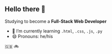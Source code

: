 ## Hello there 👋

Studying to become a **Full-Stack Web Developer**

- 🌱 I’m currently learning `.html`, `.css`, `.js`, `.py` 
- 😄 Pronouns: he/his

:uk: 🚲


<!--
**DanCaley/DanCaley** is a ✨ _special_ ✨ repository because its `README.md` (this file) appears on your GitHub profile.

Here are some ideas to get you started:

- 🔭 I’m currently working on ...
- 🌱 I’m currently learning ...
- 👯 I’m looking to collaborate on ...
- 🤔 I’m looking for help with ...
- 💬 Ask me about ...
- 📫 How to reach me: ...
- 😄 Pronouns: ...
- ⚡ Fun fact: ...
-->
